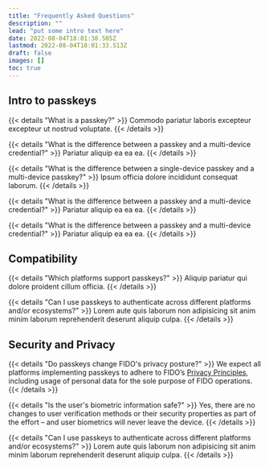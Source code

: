 ```yaml
---
title: "Frequently Asked Questions"
description: ""
lead: "put some intro text here"
date: 2022-08-04T18:01:38.505Z
lastmod: 2022-08-04T18:01:33.513Z
draft: false
images: []
toc: true
---
```


## Intro to passkeys

{{< details "What is a passkey?" >}}
Commodo pariatur laboris excepteur excepteur ut nostrud voluptate.
{{< /details >}}

{{< details "What is the difference between a passkey and a multi-device credential?" >}}
Pariatur aliquip ea ea ea.
{{< /details >}}

{{< details "What is the difference between a single-device passkey and a multi-device passkey?" >}}
Ipsum officia dolore incididunt consequat laborum.
{{< /details >}}

{{< details "What is the difference between a passkey and a multi-device credential?" >}}
Pariatur aliquip ea ea ea.
{{< /details >}}

{{< details "What is the difference between a passkey and a multi-device credential?" >}}
Pariatur aliquip ea ea ea.
{{< /details >}}

## Compatibility

{{< details "Which platforms support passkeys?" >}}
Aliquip pariatur qui dolore proident cillum officia.
{{< /details >}}

{{< details "Can I use passkeys to authenticate across different platforms and/or ecosystems?" >}}
Lorem aute quis laborum non adipisicing sit anim minim laborum reprehenderit deserunt aliquip culpa.
{{< /details >}}

## Security and Privacy

{{< details "Do passkeys change FIDO's privacy posture?" >}}
We expect all platforms implementing passkeys to adhere to FIDO’s [Privacy Principles](https://media.fidoalliance.org/wp-content/uploads/2014/12/FIDO_Alliance_Whitepaper_Privacy_Principles.pdf), including usage of personal data for the sole purpose of FIDO operations.
{{< /details >}}

{{< details "Is the user's biometric information safe?" >}}
Yes, there are no changes to user verification methods or their security properties as part of the effort – and user biometrics will never leave the device.
{{< /details >}}

{{< details "Can I use passkeys to authenticate across different platforms and/or ecosystems?" >}}
Lorem aute quis laborum non adipisicing sit anim minim laborum reprehenderit deserunt aliquip culpa.
{{< /details >}}
